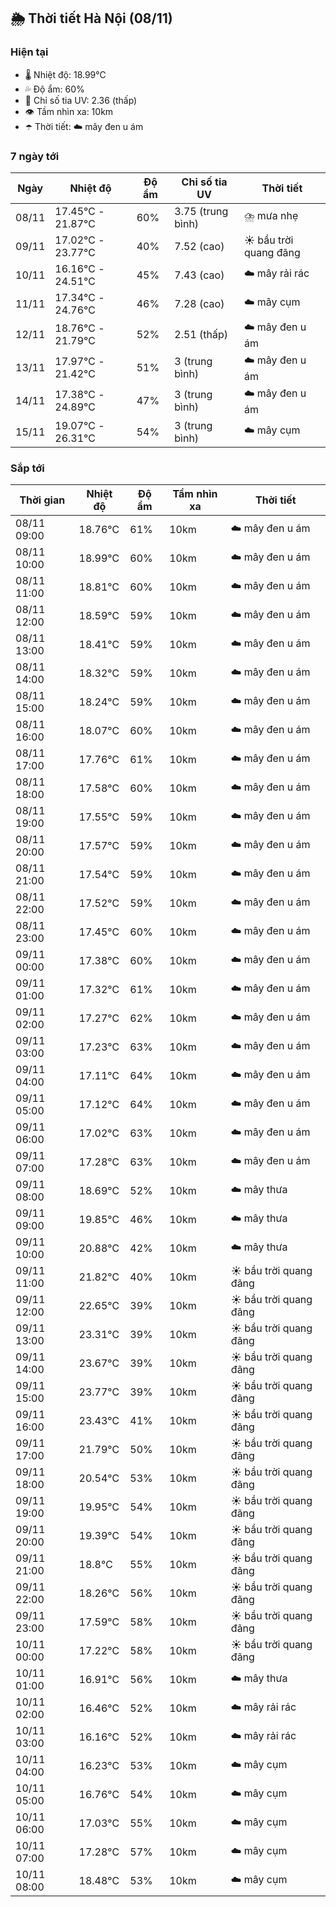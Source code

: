 ## 🌦️ Thời tiết Hà Nội (08/11)

### Hiện tại

- 🌡️ Nhiệt độ: 18.99℃
- 💦 Độ ẩm: 60%
- 🌟 Chỉ số tia UV: 2.36 (thấp)
- 👁️ Tầm nhìn xa: 10km
- ☂️ Thời tiết: ☁️ mây đen u ám

### 7 ngày tới

| Ngày | Nhiệt độ | Độ ẩm | Chỉ số tia UV | Thời tiết |
| --- | --- | --- | --- | --- |
| 08/11 | 17.45℃ - 21.87℃ | 60% | 3.75 (trung bình) | ⛈️ mưa nhẹ |
| 09/11 | 17.02℃ - 23.77℃ | 40% | 7.52 (cao) | ☀️ bầu trời quang đãng |
| 10/11 | 16.16℃ - 24.51℃ | 45% | 7.43 (cao) | ☁️ mây rải rác |
| 11/11 | 17.34℃ - 24.76℃ | 46% | 7.28 (cao) | ☁️ mây cụm |
| 12/11 | 18.76℃ - 21.79℃ | 52% | 2.51 (thấp) | ☁️ mây đen u ám |
| 13/11 | 17.97℃ - 21.42℃ | 51% | 3 (trung bình) | ☁️ mây đen u ám |
| 14/11 | 17.38℃ - 24.89℃ | 47% | 3 (trung bình) | ☁️ mây đen u ám |
| 15/11 | 19.07℃ - 26.31℃ | 54% | 3 (trung bình) | ☁️ mây cụm |

### Sắp tới

| Thời gian | Nhiệt độ | Độ ẩm | Tầm nhìn xa | Thời tiết |
| --- | --- | --- | --- | --- |
| 08/11 09:00 | 18.76℃ | 61% | 10km | ☁️ mây đen u ám |
| 08/11 10:00 | 18.99℃ | 60% | 10km | ☁️ mây đen u ám |
| 08/11 11:00 | 18.81℃ | 60% | 10km | ☁️ mây đen u ám |
| 08/11 12:00 | 18.59℃ | 59% | 10km | ☁️ mây đen u ám |
| 08/11 13:00 | 18.41℃ | 59% | 10km | ☁️ mây đen u ám |
| 08/11 14:00 | 18.32℃ | 59% | 10km | ☁️ mây đen u ám |
| 08/11 15:00 | 18.24℃ | 59% | 10km | ☁️ mây đen u ám |
| 08/11 16:00 | 18.07℃ | 60% | 10km | ☁️ mây đen u ám |
| 08/11 17:00 | 17.76℃ | 61% | 10km | ☁️ mây đen u ám |
| 08/11 18:00 | 17.58℃ | 60% | 10km | ☁️ mây đen u ám |
| 08/11 19:00 | 17.55℃ | 59% | 10km | ☁️ mây đen u ám |
| 08/11 20:00 | 17.57℃ | 59% | 10km | ☁️ mây đen u ám |
| 08/11 21:00 | 17.54℃ | 59% | 10km | ☁️ mây đen u ám |
| 08/11 22:00 | 17.52℃ | 59% | 10km | ☁️ mây đen u ám |
| 08/11 23:00 | 17.45℃ | 60% | 10km | ☁️ mây đen u ám |
| 09/11 00:00 | 17.38℃ | 60% | 10km | ☁️ mây đen u ám |
| 09/11 01:00 | 17.32℃ | 61% | 10km | ☁️ mây đen u ám |
| 09/11 02:00 | 17.27℃ | 62% | 10km | ☁️ mây đen u ám |
| 09/11 03:00 | 17.23℃ | 63% | 10km | ☁️ mây đen u ám |
| 09/11 04:00 | 17.11℃ | 64% | 10km | ☁️ mây đen u ám |
| 09/11 05:00 | 17.12℃ | 64% | 10km | ☁️ mây đen u ám |
| 09/11 06:00 | 17.02℃ | 63% | 10km | ☁️ mây đen u ám |
| 09/11 07:00 | 17.28℃ | 63% | 10km | ☁️ mây đen u ám |
| 09/11 08:00 | 18.69℃ | 52% | 10km | ☁️ mây thưa |
| 09/11 09:00 | 19.85℃ | 46% | 10km | ☁️ mây thưa |
| 09/11 10:00 | 20.88℃ | 42% | 10km | ☁️ mây thưa |
| 09/11 11:00 | 21.82℃ | 40% | 10km | ☀️ bầu trời quang đãng |
| 09/11 12:00 | 22.65℃ | 39% | 10km | ☀️ bầu trời quang đãng |
| 09/11 13:00 | 23.31℃ | 39% | 10km | ☀️ bầu trời quang đãng |
| 09/11 14:00 | 23.67℃ | 39% | 10km | ☀️ bầu trời quang đãng |
| 09/11 15:00 | 23.77℃ | 39% | 10km | ☀️ bầu trời quang đãng |
| 09/11 16:00 | 23.43℃ | 41% | 10km | ☀️ bầu trời quang đãng |
| 09/11 17:00 | 21.79℃ | 50% | 10km | ☀️ bầu trời quang đãng |
| 09/11 18:00 | 20.54℃ | 53% | 10km | ☀️ bầu trời quang đãng |
| 09/11 19:00 | 19.95℃ | 54% | 10km | ☀️ bầu trời quang đãng |
| 09/11 20:00 | 19.39℃ | 54% | 10km | ☀️ bầu trời quang đãng |
| 09/11 21:00 | 18.8℃ | 55% | 10km | ☀️ bầu trời quang đãng |
| 09/11 22:00 | 18.26℃ | 56% | 10km | ☀️ bầu trời quang đãng |
| 09/11 23:00 | 17.59℃ | 58% | 10km | ☀️ bầu trời quang đãng |
| 10/11 00:00 | 17.22℃ | 58% | 10km | ☀️ bầu trời quang đãng |
| 10/11 01:00 | 16.91℃ | 56% | 10km | ☁️ mây thưa |
| 10/11 02:00 | 16.46℃ | 52% | 10km | ☁️ mây rải rác |
| 10/11 03:00 | 16.16℃ | 52% | 10km | ☁️ mây rải rác |
| 10/11 04:00 | 16.23℃ | 53% | 10km | ☁️ mây cụm |
| 10/11 05:00 | 16.76℃ | 54% | 10km | ☁️ mây cụm |
| 10/11 06:00 | 17.03℃ | 55% | 10km | ☁️ mây cụm |
| 10/11 07:00 | 17.28℃ | 57% | 10km | ☁️ mây cụm |
| 10/11 08:00 | 18.48℃ | 53% | 10km | ☁️ mây cụm |
